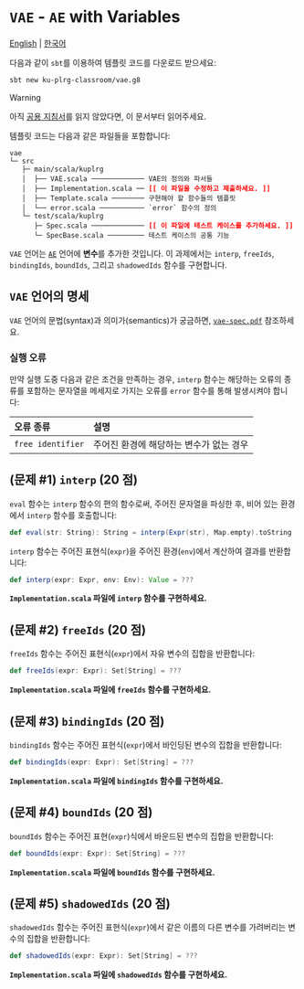 # `VAE` - `AE` with Variables

[English](./README.md) | [한국어](./README.ko.md)

다음과 같이 `sbt`를 이용하여 템플릿 코드를 다운로드 받으세요:
```bash
sbt new ku-plrg-classroom/vae.g8
```

> [!WARNING]
>
> 아직 [공용 지침서](https://github.com/ku-plrg-classroom/docs/blob/main/README.ko.md)를 읽지 않았다면, 이 문서부터 읽어주세요.

템플릿 코드는 다음과 같은 파일들을 포함합니다:
<pre><code>vae
└─ src
   ├─ main/scala/kuplrg
   │  ├── VAE.scala ───────────── VAE의 정의와 파서들
   │  ├── Implementation.scala ── <b style='color:red;'>[[ 이 파일을 수정하고 제출하세요. ]]</b>
   │  ├── Template.scala ──────── 구현해야 할 함수들의 템플릿
   │  └── error.scala ─────────── `error` 함수의 정의
   └─ test/scala/kuplrg
      ├─ Spec.scala ───────────── <b style='color:red;'>[[ 이 파일에 테스트 케이스를 추가하세요. ]]</b>
      └─ SpecBase.scala ───────── 테스트 케이스의 공통 기능</code></pre>

`VAE` 언어는 [`AE`](../ae/README.ko.md) 언어에 **변수**를 추가한 것입니다. 이
과제에서는 `interp`, `freeIds`, `bindingIds`, `boundIds`, 그리고 `shadowedIds`
함수를 구현합니다.

## `VAE` 언어의 명세

`VAE` 언어의 문법(syntax)과 의미가(semantics)가 궁금하면,
[`vae-spec.pdf`](./vae-spec.pdf) 참조하세요.

### 실행 오류

만약 실행 도중 다음과 같은 조건을 만족하는 경우, `interp` 함수는 해당하는 오류의
종류를 포함하는 문자열을 메세지로 가지는 오류를 `error` 함수를 통해 발생시켜야
합니다:

| 오류 종류 | 설명 |
|:---------|:-----|
| `free identifier` | 주어진 환경에 해당하는 변수가 없는 경우 |

## (문제 #1) `interp` (20 점)

`eval` 함수는 `interp` 함수의 편의 함수로써, 주어진 문자열을 파싱한 후, 비어
있는 환경에서 `interp` 함수를 호출합니다:
```scala
def eval(str: String): String = interp(Expr(str), Map.empty).toString
```

`interp` 함수는 주어진 표현식(`expr`)을 주어진 환경(`env`)에서 계산하여 결과를
반환합니다:
```scala
def interp(expr: Expr, env: Env): Value = ???
```
**`Implementation.scala` 파일에 `interp` 함수를 구현하세요.**

## (문제 #2) `freeIds` (20 점)

`freeIds` 함수는 주어진 표현식(`expr`)에서 자유 변수의 집합을 반환합니다:
```scala
def freeIds(expr: Expr): Set[String] = ???
```
**`Implementation.scala` 파일에 `freeIds` 함수를 구현하세요.**

## (문제 #3) `bindingIds` (20 점)

`bindingIds` 함수는 주어진 표현식(`expr`)에서 바인딩된 변수의 집합을 반환합니다:
```scala
def bindingIds(expr: Expr): Set[String] = ???
```
**`Implementation.scala` 파일에 `bindingIds` 함수를 구현하세요.**

## (문제 #4) `boundIds` (20 점)

`boundIds` 함수는 주어진 표현(`expr`)식에서 바운드된 변수의 집합을 반환합니다:
```scala
def boundIds(expr: Expr): Set[String] = ???
```
**`Implementation.scala` 파일에 `boundIds` 함수를 구현하세요.**

## (문제 #5) `shadowedIds` (20 점)

`shadowedIds` 함수는 주어진 표현식(`expr`)에서 같은 이름의 다른 변수를 가려버리는
변수의 집합을 반환합니다:
```scala
def shadowedIds(expr: Expr): Set[String] = ???
```
**`Implementation.scala` 파일에 `shadowedIds` 함수를 구현하세요.**
